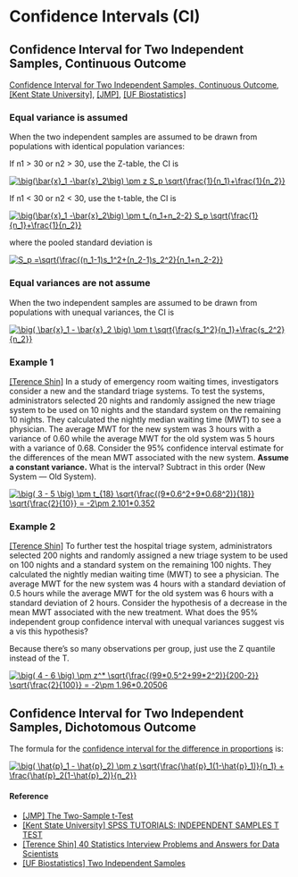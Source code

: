 
# Confidence Intervals (CI)


## Confidence Interval for Two Independent Samples, Continuous Outcome

[Confidence Interval for Two Independent Samples, Continuous Outcome](https://sphweb.bumc.bu.edu/otlt/mph-modules/bs/bs704_confidence_intervals/bs704_confidence_intervals5.html), 
[[Kent State University]][SPSS TUTORIALS: INDEPENDENT SAMPLES T TEST], [[JMP]][The Two-Sample t-Test], [[UF Biostatistics]][Two Independent Samples]

### Equal variance is assumed

When the two independent samples are assumed to be drawn from populations with identical population variances:

If n1 > 30 or n2 > 30, use the Z-table, the CI is

<a href="https://www.codecogs.com/eqnedit.php?latex=\big(\bar{x}_1&space;-\bar{x}_2\big)&space;\pm&space;z&space;S_p&space;\sqrt{\frac{1}{n_1}&plus;\frac{1}{n_2}}" target="_blank"><img src="https://latex.codecogs.com/gif.latex?\big(\bar{x}_1&space;-\bar{x}_2\big)&space;\pm&space;z&space;S_p&space;\sqrt{\frac{1}{n_1}&plus;\frac{1}{n_2}}" title="\big(\bar{x}_1 -\bar{x}_2\big) \pm z S_p \sqrt{\frac{1}{n_1}+\frac{1}{n_2}}" /></a>


If n1 < 30 or n2 < 30, use the t-table, the CI is

<a href="https://www.codecogs.com/eqnedit.php?latex=\big(\bar{x}_1&space;-\bar{x}_2\big)&space;\pm&space;t_{n_1&plus;n_2-2}&space;S_p&space;\sqrt{\frac{1}{n_1}&plus;\frac{1}{n_2}}" target="_blank"><img src="https://latex.codecogs.com/gif.latex?\big(\bar{x}_1&space;-\bar{x}_2\big)&space;\pm&space;t_{n_1&plus;n_2-2}&space;S_p&space;\sqrt{\frac{1}{n_1}&plus;\frac{1}{n_2}}" title="\big(\bar{x}_1 -\bar{x}_2\big) \pm t_{n_1+n_2-2} S_p \sqrt{\frac{1}{n_1}+\frac{1}{n_2}}" /></a>

where the pooled standard deviation is

<a href="https://www.codecogs.com/eqnedit.php?latex=S_p&space;=\sqrt{\frac{(n_1-1)s_1^2&plus;(n_2-1)s_2^2}{n_1&plus;n_2-2}}" target="_blank"><img src="https://latex.codecogs.com/gif.latex?S_p&space;=\sqrt{\frac{(n_1-1)s_1^2&plus;(n_2-1)s_2^2}{n_1&plus;n_2-2}}" title="S_p =\sqrt{\frac{(n_1-1)s_1^2+(n_2-1)s_2^2}{n_1+n_2-2}}" /></a>


### Equal variances are not assume

When the two independent samples are assumed to be drawn from populations with unequal variances, the CI is  

<a href="https://www.codecogs.com/eqnedit.php?latex=\big(&space;\bar{x}_1&space;-&space;\bar{x}_2&space;\big)&space;\pm&space;t&space;\sqrt{\frac{s_1^2}{n_1}&plus;\frac{s_2^2}{n_2}}" target="_blank"><img src="https://latex.codecogs.com/gif.latex?\big(&space;\bar{x}_1&space;-&space;\bar{x}_2&space;\big)&space;\pm&space;t&space;\sqrt{\frac{s_1^2}{n_1}&plus;\frac{s_2^2}{n_2}}" title="\big( \bar{x}_1 - \bar{x}_2 \big) \pm t \sqrt{\frac{s_1^2}{n_1}+\frac{s_2^2}{n_2}}" /></a> 


### Example 1

[[Terence Shin]][40 Statistics Interview Problems and Answers for Data Scientists] In a study of emergency room waiting times, investigators consider a new and the standard triage systems. To test the systems, administrators selected 20 nights and randomly assigned the new triage system to be used on 10 nights and the standard system on the remaining 10 nights. They calculated the nightly median waiting time (MWT) to see a physician. The average MWT for the new system was 3 hours with a variance of 0.60 while the average MWT for the old system was 5 hours with a variance of 0.68. Consider the 95% confidence interval estimate for the differences of the mean MWT associated with the new system. **Assume a constant variance.** What is the interval? Subtract in this order (New System — Old System).

<a href="https://www.codecogs.com/eqnedit.php?latex=\big(&space;3&space;-&space;5&space;\big)&space;\pm&space;t_{18}&space;\sqrt{\frac{(9*0.6^2&plus;9*0.68^2)}{18}}&space;\sqrt{\frac{2}{10}}&space;=&space;-2\pm&space;2.101*0.352" target="_blank"><img src="https://latex.codecogs.com/gif.latex?\big(&space;3&space;-&space;5&space;\big)&space;\pm&space;t_{18}&space;\sqrt{\frac{(9*0.6^2&plus;9*0.68^2)}{18}}&space;\sqrt{\frac{2}{10}}&space;=&space;-2\pm&space;2.101*0.352" title="\big( 3 - 5 \big) \pm t_{18} \sqrt{\frac{(9*0.6^2+9*0.68^2)}{18}} \sqrt{\frac{2}{10}} = -2\pm 2.101*0.352" /></a>


### Example 2

[[Terence Shin]][40 Statistics Interview Problems and Answers for Data Scientists] To further test the hospital triage system, administrators selected 200 nights and randomly assigned a new triage system to be used on 100 nights and a standard system on the remaining 100 nights. They calculated the nightly median waiting time (MWT) to see a physician. The average MWT for the new system was 4 hours with a standard deviation of 0.5 hours while the average MWT for the old system was 6 hours with a standard deviation of 2 hours. Consider the hypothesis of a decrease in the mean MWT associated with the new treatment. What does the 95% independent group confidence interval with unequal variances suggest vis a vis this hypothesis? 

Because there’s so many observations per group, just use the Z quantile instead of the T.

<a href="https://www.codecogs.com/eqnedit.php?latex=\big(&space;4&space;-&space;6&space;\big)&space;\pm&space;z^*&space;\sqrt{\frac{(99*0.5^2&plus;99*2^2)}{200-2}}&space;\sqrt{\frac{2}{100}}&space;=&space;-2\pm&space;1.96*0.20506" target="_blank"><img src="https://latex.codecogs.com/gif.latex?\big(&space;4&space;-&space;6&space;\big)&space;\pm&space;z^*&space;\sqrt{\frac{(99*0.5^2&plus;99*2^2)}{200-2}}&space;\sqrt{\frac{2}{100}}&space;=&space;-2\pm&space;1.96*0.20506" title="\big( 4 - 6 \big) \pm z^* \sqrt{\frac{(99*0.5^2+99*2^2)}{200-2}} \sqrt{\frac{2}{100}} = -2\pm 1.96*0.20506" /></a>



## Confidence Interval for Two Independent Samples, Dichotomous Outcome

The formula for the [confidence interval for the difference in proportions](https://sphweb.bumc.bu.edu/otlt/mph-modules/bs/bs704_confidence_intervals/bs704_confidence_intervals7.html) is:

<a href="https://www.codecogs.com/eqnedit.php?latex=\big(&space;\hat{p}_1&space;-&space;\hat{p}_2)&space;\pm&space;z&space;\sqrt{\frac{\hat{p}_1(1-\hat{p}_1)}{n_1}&space;&plus;&space;\frac{\hat{p}_2(1-\hat{p}_2)}{n_2}}" target="_blank"><img src="https://latex.codecogs.com/gif.latex?\big(&space;\hat{p}_1&space;-&space;\hat{p}_2)&space;\pm&space;z&space;\sqrt{\frac{\hat{p}_1(1-\hat{p}_1)}{n_1}&space;&plus;&space;\frac{\hat{p}_2(1-\hat{p}_2)}{n_2}}" title="\big( \hat{p}_1 - \hat{p}_2) \pm z \sqrt{\frac{\hat{p}_1(1-\hat{p}_1)}{n_1} + \frac{\hat{p}_2(1-\hat{p}_2)}{n_2}}" /></a>



#### Reference

* [The Two-Sample t-Test]: https://www.jmp.com/en_us/statistics-knowledge-portal/t-test/two-sample-t-test.html
[[JMP] The Two-Sample t-Test](https://www.jmp.com/en_us/statistics-knowledge-portal/t-test/two-sample-t-test.html)
* [SPSS TUTORIALS: INDEPENDENT SAMPLES T TEST]: https://libguides.library.kent.edu/spss/independentttest
[[Kent State University] SPSS TUTORIALS: INDEPENDENT SAMPLES T TEST](https://libguides.library.kent.edu/spss/independentttest)
* [40 Statistics Interview Problems and Answers for Data Scientists]:https://towardsdatascience.com/40-statistics-interview-problems-and-answers-for-data-scientists-6971a02b7eee
[[Terence Shin] 40 Statistics Interview Problems and Answers for Data Scientists](https://towardsdatascience.com/40-statistics-interview-problems-and-answers-for-data-scientists-6971a02b7eee)
* [Two Independent Samples]:https://bolt.mph.ufl.edu/6050-6052/unit-4b/module-13/two-independent-samples/
[[UF Biostatistics] Two Independent Samples](https://bolt.mph.ufl.edu/6050-6052/unit-4b/module-13/two-independent-samples/)

